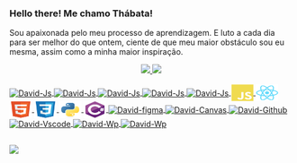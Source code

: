 


### Hello there! Me chamo Thábata!

Sou apaixonada pelo meu processo de aprendizagem. E luto a cada dia para ser melhor do que ontem, ciente de que meu maior obstáculo sou eu mesma, assim como a minha maior inspiração. 






<div align="center">
  <a href="https://github.com/ThabataMint">
    
    
  


  <img height="180em" src="https://github-readme-stats.vercel.app/api?username=ThabataMint&show_icons=true&theme=cobalt&include_all_commits=true&count_private=true"/>
  <img height="180em" src="https://github-readme-stats.vercel.app/api/top-langs/?username=ThabataMint&layout=compact&langs_count=7&theme=cobalt"/>
</div>
  
  <div style="display: inline_block"><br>
    
   <img align="center" alt="David-Js" height="30" width="40" src="https://icongr.am/devicon/mysql-original-wordmark.svg?size=128&color=e7dfdf">
  <img align="center" alt="David-Js" height="30" width="40" src="https://icongr.am/devicon/c-original.svg?size=128&color=e7dfdf">
  <img align="center" alt="David-Js" height="30" width="40" src="https://icongr.am/devicon/dot-net-original-wordmark.svg?size=128&color=e7dfdf">
  <img align="center" alt="David-Js" height="30" width="40" src="https://icongr.am/devicon/gimp-original.svg?size=128&color=e7dfdf">
  <img align="center" alt="David-Js" height="30" width="40" src="https://icongr.am/devicon/linux-original.svg?size=128&color=e7dfdf">
  <img align="center" alt="David-Js" height="30" width="40" src="https://raw.githubusercontent.com/devicons/devicon/master/icons/javascript/javascript-plain.svg">
  <img align="center" alt="David-React" height="30" width="40" src="https://raw.githubusercontent.com/devicons/devicon/master/icons/react/react-original.svg">
  <img align="center" alt="David-HTML" height="30" width="40" src="https://raw.githubusercontent.com/devicons/devicon/master/icons/html5/html5-original.svg">
  <img align="center" alt="David-CSS" height="30" width="40" src="https://raw.githubusercontent.com/devicons/devicon/master/icons/css3/css3-original.svg">
  <img align="center" alt="David-Python" height="30" width="40" src="https://raw.githubusercontent.com/devicons/devicon/master/icons/python/python-original.svg">
  <img align="center" alt="David-Csharp" height="30" width="40" src="https://raw.githubusercontent.com/devicons/devicon/master/icons/csharp/csharp-original.svg">
  <img align="center" alt="David-figma" height="30" width="40" src="https://cdn.jsdelivr.net/gh/devicons/devicon/icons/figma/figma-original.svg" />
  <img align="center" alt="David-Canvas" height="30" width="40" src="https://cdn.jsdelivr.net/gh/devicons/devicon/icons/canva/canva-original.svg" />
  <img align="center" alt="David-Github" height="30" width="40" src="https://cdn.jsdelivr.net/gh/devicons/devicon/icons/github/github-original.svg" />
  <img align="center" alt="David-Vscode" height="30" width="40" src="https://cdn.jsdelivr.net/gh/devicons/devicon/icons/vscode/vscode-original.svg" />
  <img align="center" alt="David-Wp" height="30" width="40" src="https://cdn.jsdelivr.net/gh/devicons/devicon/icons/wordpress/wordpress-original.svg" />
   <img align="center" alt="David-Wp" height="30" width="40" src="https://icongr.am/devicon/apple-original.svg?size=128&color=e7dfdf"/>
</div>
  
  ##

<div> 
 
 <a href="(https://www.linkedin.com/in/th%C3%A1bata-oliveira-103b69228/)" target="_blank"><img src="https://img.shields.io/badge/-LinkedIn-%230077B5?style=for-the-badge&logo=linkedin&logoColor=white" target="_blank"></a> 
  
</div>
  
  
